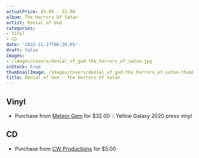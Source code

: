 ```yaml
---
actualPrice: $5.00 - 32.00
album: The Horrors Of Satan
artist: Denial of God
categories:
- Vinyl
- CD
date: '2022-11-27T06:26:05'
draft: false
images:
- /images/covers/denial_of_god-the_horrors_of_satan.jpg
inStock: true
thumbnailImage: /images/covers/denial_of_god-the_horrors_of_satan-thumb.jpg
title: Denial of God - The Horrors Of Satan
---
```


## Vinyl
* Purchase from [Meteor Gem](https://meteor-gem.com/products/denial-of-god-the-horrors-of-satan) for $32.00 :: Yellow Galaxy 2020 press vinyl
## CD
* Purchase from [CW Productions](https://shop.cwproductions.net/products/denial-of-god-the-horrors-of-satan-cd) for $5.00
